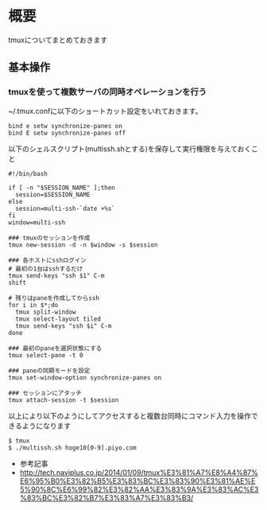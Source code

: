 # 概要
tmuxについてまとめておきます

## 基本操作

### tmuxを使って複数サーバの同時オペレーションを行う

~/.tmux.confに以下のショートカット設定をいれておきます。
```
bind e setw synchronize-panes on
bind E setw synchronize-panes off
```

以下のシェルスクリプト(multissh.shとする)を保存して実行権限を与えておくこと
```
#!/bin/bash

if [ -n "$SESSION_NAME" ];then
  session=$SESSION_NAME
else
  session=multi-ssh-`date +%s`
fi
window=multi-ssh

### tmuxのセッションを作成
tmux new-session -d -n $window -s $session
 
### 各ホストにsshログイン
# 最初の1台はsshするだけ
tmux send-keys "ssh $1" C-m
shift

# 残りはpaneを作成してからssh
for i in $*;do
  tmux split-window
  tmux select-layout tiled
  tmux send-keys "ssh $i" C-m
done

### 最初のpaneを選択状態にする
tmux select-pane -t 0

### paneの同期モードを設定
tmux set-window-option synchronize-panes on

### セッションにアタッチ
tmux attach-session -t $session
```

以上により以下のようにしてアクセスすると複数台同時にコマンド入力を操作できるようになります
```
$ tmux
$ ./multissh.sh hoge10[0-9].piyo.com
```





- 参考記事
 - http://tech.naviplus.co.jp/2014/01/09/tmux%E3%81%A7%E8%A4%87%E6%95%B0%E3%82%B5%E3%83%BC%E3%83%90%E3%81%AE%E5%90%8C%E6%99%82%E3%82%AA%E3%83%9A%E3%83%AC%E3%83%BC%E3%82%B7%E3%83%A7%E3%83%B3/
